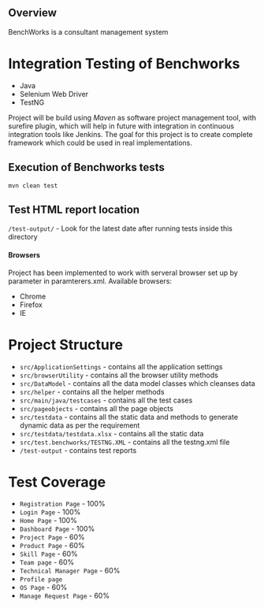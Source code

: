 ## Overview
BenchWorks is a consultant management system
# Integration Testing of Benchworks

+ Java
+ Selenium Web Driver
+ TestNG

Project will be build using *Maven* as software project management tool, with surefire plugin, which will help in future with integration in continuous integration tools like Jenkins. The goal for this project is to create complete framework which could be used in real implementations.



## Execution of Benchworks tests
`mvn clean test`

## Test HTML report location
`/test-output/` - Look for the latest date after running tests inside this directory

#### Browsers
Project has been implemented to work with serveral browser set up by <browser> parameter in paramterers.xml. Available browsers:
+ Chrome
+ Firefox
+ IE

# Project Structure
- `src/ApplicationSettings` - contains all the application settings
- `src/browserUtility` - contains all the browser utility methods
- `src/DataModel` - contains all the data model classes which cleanses data
- `src/helper` - contains all the helper methods
- `src/main/java/testcases` - contains all the test cases
- `src/pageobjects` - contains all the page objects
- `src/testdata` - contains all the static data and methods to generate dynamic data as per the requirement
- `src/testdata/testdata.xlsx` - contains all the static data
- `src/test.benchworks/TESTNG.XML` - contains all the testng.xml file
- `/test-output` - contains test reports

# Test Coverage
- `Registration Page` - 100%
- `Login Page` - 100%
- `Home Page` - 100%
- `Dashboard Page` - 100%
- `Project Page` - 60%
- `Product Page` - 60%
- `Skill Page` - 60%
- `Team page` - 60%
- `Technical Manager Page` - 60%
- `Profile page`
- `OS Page` - 60%
- `Manage Request Page` - 60%